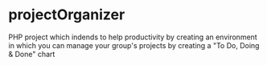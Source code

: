 projectOrganizer
================

PHP project which indends to help productivity by creating an environment in which you can manage your group's projects by creating a "To Do, Doing &amp; Done" chart
